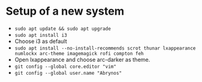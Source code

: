 # Setup of a new system
- `sudo apt update && sudo apt upgrade`
- `sudo apt install i3`
- Choose i3 as default
- `sudo apt install --no-install-recommends scrot thunar lxappearance numlockx arc-theme imagemagick rofi compton feh`
- Open lxappearance and choose arc-darker as theme.
- `git config --global core.editor "vim"`
- `git config --global user.name "Abrynos"`

